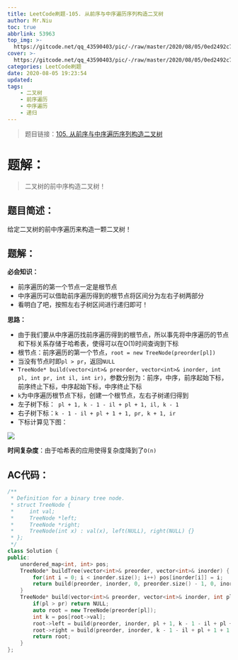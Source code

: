 ```yaml
---
title: LeetCode刷题-105. 从前序与中序遍历序列构造二叉树
author: Mr.Niu
toc: true
abbrlink: 53963
top_img: >-
  https://gitcode.net/qq_43590403/pic/-/raw/master/2020/08/05/0ed2492c7a86445b18ce271eea9949e0.png
cover: >-
  https://gitcode.net/qq_43590403/pic/-/raw/master/2020/08/05/0ed2492c7a86445b18ce271eea9949e0.png
categories: LeetCode刷题
date: 2020-08-05 19:23:54
updated:
tags:
	- 二叉树
	- 前序遍历
	- 中序遍历
	- 递归
---
```








> 题目链接：[105. 从前序与中序遍历序列构造二叉树](https://leetcode-cn.com/problems/construct-binary-tree-from-preorder-and-inorder-traversal/)



# 题解：



> 二叉树的前中序构造二叉树！



## 题目简述：

给定二叉树的前中序遍历来构造一颗二叉树！

## 题解：

**必会知识：**

- 前序遍历的第一个节点一定是根节点
- 中序遍历可以借助前序遍历得到的根节点将区间分为左右子树两部分
- 看明白了吧，按照左右子树区间进行递归即可！



**思路：**

- 由于我们要从中序遍历找前序遍历得到的根节点，所以事先将中序遍历的节点和下标关系存储于哈希表，使得可以在O(1)时间查询到下标
- 根节点：前序遍历的第一个节点，`root = new TreeNode(preorder[pl])`
- 当没有节点时即`pl > pr`，返回`NULL`
- `TreeNode* build(vector<int>& preorder, vector<int>& inorder, int pl, int pr, int il, int ir)`，参数分别为：前序，中序，前序起始下标，前序终止下标，中序起始下标，中序终止下标
- `k`为中序遍历根节点下标，创建一个根节点，左右子树递归得到
- 左子树下标：` pl + 1, k - 1 - il + pl + 1, il, k - 1`
- 右子树下标：`k - 1 - il + pl + 1 + 1, pr, k + 1, ir`
- 下标计算见下图：

![](https://gitcode.net/qq_43590403/pic/-/raw/master/2020/08/07/80ab36e8217256824ea0dddad60bffb9.png)





**时间复杂度**：由于哈希表的应用使得复杂度降到了`O(n)`

## AC代码：



```c++
/**
 * Definition for a binary tree node.
 * struct TreeNode {
 *     int val;
 *     TreeNode *left;
 *     TreeNode *right;
 *     TreeNode(int x) : val(x), left(NULL), right(NULL) {}
 * };
 */
class Solution {
public:
    unordered_map<int, int> pos;
    TreeNode* buildTree(vector<int>& preorder, vector<int>& inorder) {
        for(int i = 0; i < inorder.size(); i++) pos[inorder[i]] = i;
        return build(preorder, inorder, 0, preorder.size() - 1, 0, inorder.size() - 1);
    }
    TreeNode* build(vector<int>& preorder, vector<int>& inorder, int pl, int pr, int il, int ir){
        if(pl > pr) return NULL;
        auto root = new TreeNode(preorder[pl]);
        int k = pos[root->val];
        root->left = build(preorder, inorder, pl + 1, k - 1 - il + pl + 1, il, k - 1);
        root->right = build(preorder, inorder, k - 1 - il + pl + 1 + 1, pr, k + 1, ir);
        return root;
    }
};
```



